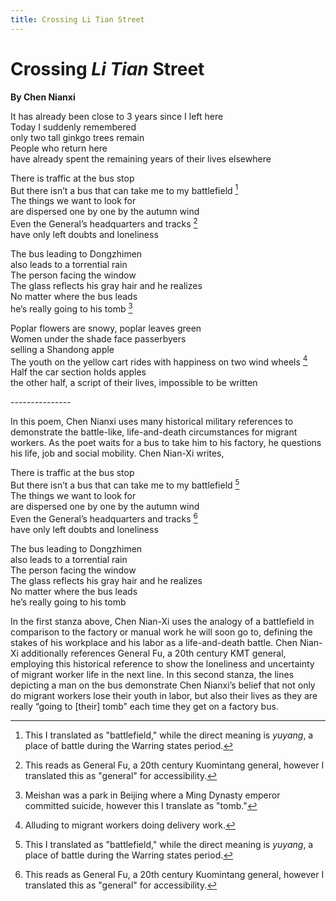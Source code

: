 ```yaml
---
title: Crossing Li Tian Street
---
```

# Crossing *Li Tian* Street
**By Chen Nianxi**

It has already been close to 3 years since I left here<br />
Today I suddenly remembered<br />
only two tall ginkgo trees remain<br />
People who return here <br />
have already spent the remaining years of their lives elsewhere <br />

There is traffic at the bus stop <br />
But there isn’t a bus that can take me to my battlefield [^1]<br />
The things we want to look for <br />
are dispersed one by one by the autumn wind<br />
Even the General’s headquarters and tracks [^2]<br />
have only left doubts and loneliness<br />

The bus leading to Dongzhimen<br />
also leads to a torrential rain<br />
The person facing the window<br />
The glass reflects his gray hair and he realizes<br />
No matter where the bus leads<br />
he’s really going to his tomb [^3]<br />

Poplar flowers are snowy, poplar leaves green<br />
Women under the shade face passerbyers<br />
selling a Shandong apple <br />
The youth on the yellow cart rides with happiness on two wind wheels [^4]<br />
Half the car section holds apples<br />
the other half, a script of their lives, impossible to be written<br />

---------------<br />

In this poem, Chen Nianxi uses many historical military references to demonstrate the battle-like, life-and-death circumstances for migrant workers. As the poet waits for a bus to take him to his factory, he questions his life, job and social mobility. Chen Nian-Xi writes, 

There is traffic at the bus stop <br />
But there isn’t a bus that can take me to my battlefield [^1]<br />
The things we want to look for <br />
are dispersed one by one by the autumn wind<br />
Even the General’s headquarters and tracks [^2]<br />
have only left doubts and loneliness<br />

The bus leading to Dongzhimen<br />
also leads to a torrential rain<br />
The person facing the window<br />
The glass reflects his gray hair and he realizes<br />
No matter where the bus leads<br />
he’s really going to his tomb <br />

In the first stanza above, Chen Nian-Xi uses the analogy of a battlefield in comparison to the factory or manual work he will soon go to, defining the stakes of his workplace and his labor as a life-and-death battle. Chen Nian-Xi additionally references General Fu, a 20th century KMT general, employing this historical reference to show the loneliness and uncertainty of migrant worker life in the next line. In this second stanza, the lines depicting a man on the bus demonstrate Chen Nianxi’s belief that not only do migrant workers lose their youth in labor, but also their lives as they are really “going to [their] tomb” each time they get on a factory bus. 

[^1]:  This I translated as "battlefield," while the direct meaning is *yuyang*, a place of battle during the Warring states period.

[^2]:  This reads as General Fu, a 20th century Kuomintang general, however I translated this as "general" for accessibility.

[^3]:  Meishan was a park in Beijing where a Ming Dynasty emperor committed suicide, however this I translate as "tomb."

[^4]: Alluding to migrant workers doing delivery work.
